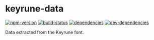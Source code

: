 # keyrune-data

[![npm-version][npm-version-badge]][npm-version-href]
[![build-status][build-status-badge]][build-status-href]
[![dependencies][dependencies-badge]][dependencies-href]
[![dev-dependencies][dev-dependencies-badge]][dev-dependencies-href]


Data extracted from the Keyrune font.


[npm-version-badge]: https://img.shields.io/npm/v/keyrune-data.svg?style=flat-square
[npm-version-href]: https://www.npmjs.com/package/keyrune-data

[build-status-badge]: https://img.shields.io/travis/scott113341/keyrune-data/master.svg?style=flat-square
[build-status-href]: https://travis-ci.org/scott113341/keyrune-data/branches

[dependencies-badge]: https://img.shields.io/david/scott113341/keyrune-data/master.svg?style=flat-square
[dependencies-href]: https://david-dm.org/scott113341/keyrune-data/master#info=dependencies

[dev-dependencies-badge]: https://img.shields.io/david/dev/scott113341/keyrune-data/master.svg?style=flat-square
[dev-dependencies-href]: https://david-dm.org/scott113341/keyrune-data/master#info=devDependencies
